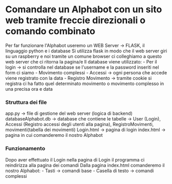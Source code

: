 # Comandare un Alphabot con un sito web tramite freccie direzionali o comando combinato

Per far funzionare l'Alphabot useremo un WEB Server -> FLASK, il linguaggio python e i database
Si utilizza flask in modo che il web server giri su un raspberry e noi tramite un comune browser ci colleghiamo a questo web server che ci ritorna la pagina/e
Il database viene utilizzato:
                              - Per il login -> si controlla nel database se l'username e la password inseriti nel form ci siamo
                              - Movimento complessi 
                              - Accessi -> ogni persona che accede viene registrato con la data
                              - Registro Movimento -> tramite cookie si registra ci ha fatto quel determinato movimento o movimento complesso in una precisa ora e data

### Struttura dei file
app.py -> file di gestione del web server (logica di backend)
databaseAlphabot.db -> database che contiene le tabelle -> User (Login), Accessi (Registro accessi degli utenti alla pagina), RegistroMovimenti, movimenti(tabella dei movimenti)
Login.html -> pagina di login
index.html -> pagina in cui comanderemo il nostro Alphabot

### Funzionamento
Dopo aver effettuato il Login nella pagina di Login il programma ci reindirizza alla pagina dei comandi
Dalla pagina index.html comanderemo il nostro Alphabot:
                                                        - Tasti -> comandi base
                                                        - Casella di testo -> comandi complessi
